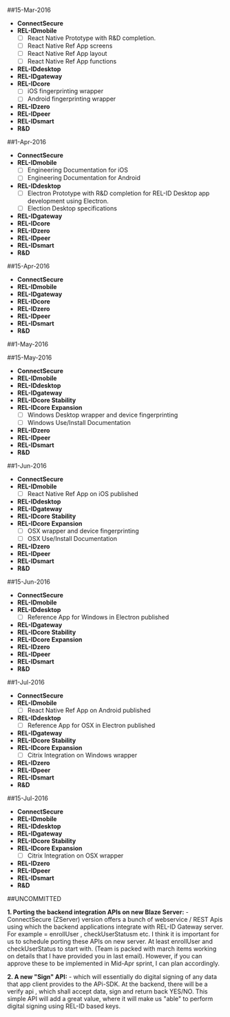 












##15-Mar-2016
- **ConnectSecure**
- **REL-IDmobile**
	- [ ] React Native Prototype with R&D completion. 
	- [ ] React Native Ref App screens
	- [ ] React Native Ref App layout
	- [ ] React Native Ref App functions
- **REL-IDdesktop**
- **REL-IDgateway**
- **REL-IDcore**
	- [ ] iOS fingerprinting wrapper
	- [ ] Android fingerprinting wrapper
- **REL-IDzero**
- **REL-IDpeer**
- **REL-IDsmart**
- **R&D**


##1-Apr-2016
- **ConnectSecure**
- **REL-IDmobile**
	- [ ] Engineering Documentation for iOS
	- [ ] Engineering Documentation for Android
- **REL-IDdesktop**
	- [ ] Electron Prototype with R&D completion for REL-ID Desktop app development using Electron. 
	- [ ] Election Desktop specifications
- **REL-IDgateway**
- **REL-IDcore**
- **REL-IDzero**
- **REL-IDpeer**
- **REL-IDsmart**
- **R&D**


##15-Apr-2016
- **ConnectSecure**
- **REL-IDmobile**
- **REL-IDgateway**
- **REL-IDcore**
- **REL-IDzero**
- **REL-IDpeer**
- **REL-IDsmart**
- **R&D**

##1-May-2016

##15-May-2016
- **ConnectSecure**
- **REL-IDmobile**
- **REL-IDdesktop**
- **REL-IDgateway**
- **REL-IDcore Stability**
- **REL-IDcore Expansion**
	- [ ] Windows Desktop wrapper and device fingerprinting
	- [ ] Windows Use/Install Documentation
- **REL-IDzero**
- **REL-IDpeer**
- **REL-IDsmart**
- **R&D**

##1-Jun-2016
- **ConnectSecure**
- **REL-IDmobile**
	- [ ] React Native Ref App on iOS published
- **REL-IDdesktop**
- **REL-IDgateway**
- **REL-IDcore Stability**
- **REL-IDcore Expansion**
	- [ ] OSX wrapper and device fingerprinting
	- [ ] OSX Use/Install Documentation
- **REL-IDzero**
- **REL-IDpeer**
- **REL-IDsmart**
- **R&D**


##15-Jun-2016
- **ConnectSecure**
- **REL-IDmobile**
- **REL-IDdesktop**
	- [ ] Reference App for Windows in Electron published
- **REL-IDgateway**
- **REL-IDcore Stability**
- **REL-IDcore Expansion**
- **REL-IDzero**
- **REL-IDpeer**
- **REL-IDsmart**
- **R&D**


##1-Jul-2016
- **ConnectSecure**
- **REL-IDmobile**
	- [ ] React Native Ref App on Android published
- **REL-IDdesktop**
	- [ ] Reference App for OSX in Electron published
- **REL-IDgateway**
- **REL-IDcore Stability**
- **REL-IDcore Expansion**
	- [ ] Citrix Integration on Windows wrapper
- **REL-IDzero**
- **REL-IDpeer**
- **REL-IDsmart**
- **R&D**

##15-Jul-2016
- **ConnectSecure**
- **REL-IDmobile**
- **REL-IDdesktop**
- **REL-IDgateway**
- **REL-IDcore Stability**
- **REL-IDcore Expansion**
	- [ ] Citrix Integration on OSX wrapper
- **REL-IDzero**
- **REL-IDpeer**
- **REL-IDsmart**
- **R&D**


##UNCOMMITTED

**1. Porting the backend integration APIs on new Blaze Server:** 
	- ConnectSecure (ZServer) version offers a bunch of webservice / REST Apis using which the backend applications integrate with REL-ID Gateway server. For example  = enrollUser , checkUserStatusm etc. I think it is important for us to schedule porting these APIs on new server. At least enrollUser and checkUserStatus to start with. (Team is packed with march items working on details that I have provided you in last email). However, if you can approve these to be implemented in Mid-Apr sprint, I can plan accordingly. 


**2. A new "Sign" API:** 
	- which will essentially do digital signing of any data that app client provides to the APi-SDK. At the backend, there will be a verify api , which shall accept data, sign and return back YES/NO. This simple API will add a great value, where it will make us "able" to perform digital signing using REL-ID based keys. 



